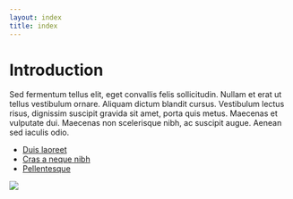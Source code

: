 ```yaml
---
layout: index
title: index
---
```


# Introduction

Sed fermentum tellus elit, eget convallis felis sollicitudin. Nullam et erat ut tellus vestibulum ornare. Aliquam dictum blandit cursus. Vestibulum lectus risus, dignissim suscipit gravida sit amet, porta quis metus. Maecenas et vulputate dui. Maecenas non scelerisque nibh, ac suscipit augue. Aenean sed iaculis odio.

- [Duis laoreet](page-1.html)
- [Cras a neque nibh](page-1.html)
- [Pellentesque](page-1.html)

<img src="http://placehold.it/800x300">